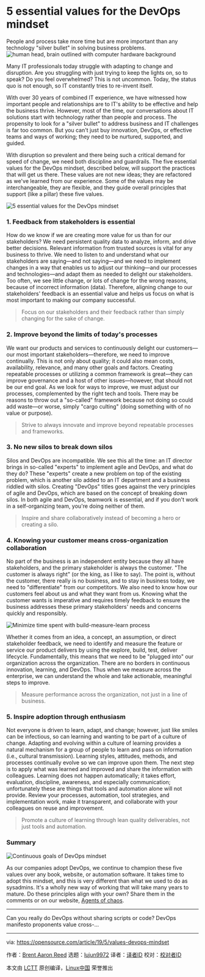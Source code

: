 [#]: collector: (lujun9972)
[#]: translator: (arrowfeng)
[#]: reviewer: ( )
[#]: publisher: ( )
[#]: url: ( )
[#]: subject: (5 essential values for the DevOps mindset)
[#]: via: (https://opensource.com/article/19/5/values-devops-mindset)
[#]: author: (Brent Aaron Reed https://opensource.com/users/brentaaronreed/users/wpschaub/users/wpschaub/users/wpschaub/users/cobiacomm/users/marcobravo/users/brentaaronreed)

5 essential values for the DevOps mindset
======
People and process take more time but are more important than any
technology "silver bullet" in solving business problems.
![human head, brain outlined with computer hardware background][1]

Many IT professionals today struggle with adapting to change and disruption. Are you struggling with just trying to keep the lights on, so to speak? Do you feel overwhelmed? This is not uncommon. Today, the status quo is not enough, so IT constantly tries to re-invent itself.

With over 30 years of combined IT experience, we have witnessed how important people and relationships are to IT's ability to be effective and help the business thrive. However, most of the time, our conversations about IT solutions start with technology rather than people and process. The propensity to look for a "silver bullet" to address business and IT challenges is far too common. But you can't just buy innovation, DevOps, or effective teams and ways of working; they need to be nurtured, supported, and guided.

With disruption so prevalent and there being such a critical demand for speed of change, we need both discipline and guardrails. The five essential values for the DevOps mindset, described below, will support the practices that will get us there. These values are not new ideas; they are refactored as we've learned from our experience. Some of the values may be interchangeable, they are flexible, and they guide overall principles that support (like a pillar) these five values.

![5 essential values for the DevOps mindset][2]

### 1\. Feedback from stakeholders is essential

How do we know if we are creating more value for us than for our stakeholders? We need persistent quality data to analyze, inform, and drive better decisions. Relevant information from trusted sources is vital for any business to thrive. We need to listen to and understand what our stakeholders are saying—and not saying—and we need to implement changes in a way that enables us to adjust our thinking—and our processes and technologies—and adapt them as needed to delight our stakeholders. Too often, we see little change, or lots of change for the wrong reasons, because of incorrect information (data). Therefore, aligning change to our stakeholders' feedback is an essential value and helps us focus on what is most important to making our company successful.

> Focus on our stakeholders and their feedback rather than simply changing for the sake of change.

### 2\. Improve beyond the limits of today's processes

We want our products and services to continuously delight our customers—our most important stakeholders—therefore, we need to improve continually. This is not only about quality; it could also mean costs, availability, relevance, and many other goals and factors. Creating repeatable processes or utilizing a common framework is great—they can improve governance and a host of other issues—however, that should not be our end goal. As we look for ways to improve, we must adjust our processes, complemented by the right tech and tools. There may be reasons to throw out a "so-called" framework because not doing so could add waste—or worse, simply "cargo culting" (doing something with of no value or purpose).

> Strive to always innovate and improve beyond repeatable processes and frameworks.

### 3\. No new silos to break down silos

Silos and DevOps are incompatible. We see this all the time: an IT director brings in so-called "experts" to implement agile and DevOps, and what do they do? These "experts" create a new problem on top of the existing problem, which is another silo added to an IT department and a business riddled with silos. Creating "DevOps" titles goes against the very principles of agile and DevOps, which are based on the concept of breaking down silos. In both agile and DevOps, teamwork is essential, and if you don't work in a self-organizing team, you're doing neither of them.

> Inspire and share collaboratively instead of becoming a hero or creating a silo.

### 4\. Knowing your customer means cross-organization collaboration

No part of the business is an independent entity because they all have stakeholders, and the primary stakeholder is always the customer. "The customer is always right" (or the king, as I like to say). The point is, without the customer, there really is no business, and to stay in business today, we need to "differentiate" from our competitors. We also need to know how our customers feel about us and what they want from us. Knowing what the customer wants is imperative and requires timely feedback to ensure the business addresses these primary stakeholders' needs and concerns quickly and responsibly.

![Minimize time spent with build-measure-learn process][3]

Whether it comes from an idea, a concept, an assumption, or direct stakeholder feedback, we need to identify and measure the feature or service our product delivers by using the explore, build, test, deliver lifecycle. Fundamentally, this means that we need to be "plugged into" our organization across the organization. There are no borders in continuous innovation, learning, and DevOps. Thus when we measure across the enterprise, we can understand the whole and take actionable, meaningful steps to improve.

> Measure performance across the organization, not just in a line of business.

### 5\. Inspire adoption through enthusiasm

Not everyone is driven to learn, adapt, and change; however, just like smiles can be infectious, so can learning and wanting to be part of a culture of change. Adapting and evolving within a culture of learning provides a natural mechanism for a group of people to learn and pass on information (i.e., cultural transmission). Learning styles, attitudes, methods, and processes continually evolve so we can improve upon them. The next step is to apply what was learned and improved and share the information with colleagues. Learning does not happen automatically; it takes effort, evaluation, discipline, awareness, and especially communication; unfortunately these are things that tools and automation alone will not provide. Review your processes, automation, tool strategies, and implementation work, make it transparent, and collaborate with your colleagues on reuse and improvement.

> Promote a culture of learning through lean quality deliverables, not just tools and automation.

### Summary

![Continuous goals of DevOps mindset][4]

As our companies adopt DevOps, we continue to champion these five values over any book, website, or automation software. It takes time to adopt this mindset, and this is very different than what we used to do as sysadmins. It's a wholly new way of working that will take many years to mature. Do these principles align with your own? Share them in the comments or on our website, [Agents of chaos][5].

* * *

Can you really do DevOps without sharing scripts or code? DevOps manifesto proponents value cross-...

--------------------------------------------------------------------------------

via: https://opensource.com/article/19/5/values-devops-mindset

作者：[Brent Aaron Reed][a]
选题：[lujun9972][b]
译者：[译者ID](https://github.com/译者ID)
校对：[校对者ID](https://github.com/校对者ID)

本文由 [LCTT](https://github.com/LCTT/TranslateProject) 原创编译，[Linux中国](https://linux.cn/) 荣誉推出

[a]: https://opensource.com/users/brentaaronreed/users/wpschaub/users/wpschaub/users/wpschaub/users/cobiacomm/users/marcobravo/users/brentaaronreed
[b]: https://github.com/lujun9972
[1]: https://opensource.com/sites/default/files/styles/image-full-size/public/lead-images/brain_data.png?itok=RH6NA32X (human head, brain outlined with computer hardware background)
[2]: https://opensource.com/sites/default/files/uploads/devops_mindset_values.png (5 essential values for the DevOps mindset)
[3]: https://opensource.com/sites/default/files/uploads/devops_mindset_minimze-time.jpg (Minimize time spent with build-measure-learn process)
[4]: https://opensource.com/sites/default/files/uploads/devops_mindset_continuous.png (Continuous goals of DevOps mindset)
[5]: http://agents-of-chaos.org

